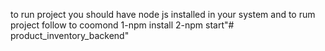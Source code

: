 to run project you should have node js installed in your system and to rum project follow to coomond 
1-npm install 
2-npm start"# product_inventory_backend" 
